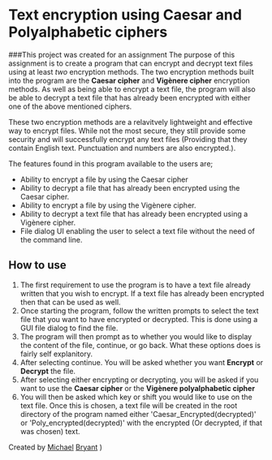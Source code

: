 # Text encryption using Caesar and Polyalphabetic ciphers

###This project was created for an assignment
The purpose of this assignment is to create a program that can encrypt and decrypt text files using at least *two* encryption methods. The two encryption methods built into the program are the **Caesar cipher** and **Vigènere cipher** encryption methods. As well as being able to encrypt a text file, the program will also be able to decrypt a text file that has already been encrypted with either one of the above mentioned ciphers. 

These two encryption methods are a relavitvely lightweight and effective way to encrypt files. While not the most secure, they still provide some security and will successfully encrypt any text files (Providing that they contain English text. Punctuation and numbers are also encrypted.).

The features found in this program available to the users are; 
- Ability to encrypt a file by using the Caesar cipher
- Ability to decrypt a file that has already been encrypted using the Caesar cipher. 
- Ability to encrypt a file by using the Vigènere cipher. 
- Ability to decrypt a text file that has already been encrypted using a Vigènere cipher. 
- File dialog UI enabling the user to select a text file without the need of the command line. 

## How to use
1. The first requirement to use the program is to have a text file already written that you wish to encrypt. If a text file has already been encrypted then that can be used as well.
2. Once starting the program, follow the written prompts to select the text file that you want to have encrypted or decrypted. This is done using a GUI file dialog to find the file.
3. The program will then prompt as to whether you would like to display the content of the file, continue, or go back. What these options does is fairly self explanitory. 
4. After selecting continue. You will be asked whether you want **Encrypt** or **Decrypt** the file. 
5. After selecting either encrypting or decrypting, you will be asked if you want to use the **Caesar cipher** or the **Vigènere polyalphabetic cipher**
6. You will then be asked which key or shift you would like to use on the text file. Once this is chosen, a text file will be created in the root directory of the program named either 'Caesar_Encrypted(decrypted)' or 'Poly_encrypted(decrypted)' with the encrypted (Or decrypted, if that was chosen) text. 


Created by [Michael](https://twitter.com/The_Japies) [ Bryant](https://github.com/MichaelJapiesBryant) ) 
